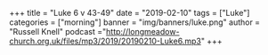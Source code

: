 +++
title = "Luke 6 v 43-49"
date = "2019-02-10"
tags = ["Luke"]
categories = ["morning"]
banner = "img/banners/luke.png"
author = "Russell Knell"
podcast ="http://longmeadow-church.org.uk/files/mp3/2019/20190210-Luke6.mp3"
+++
